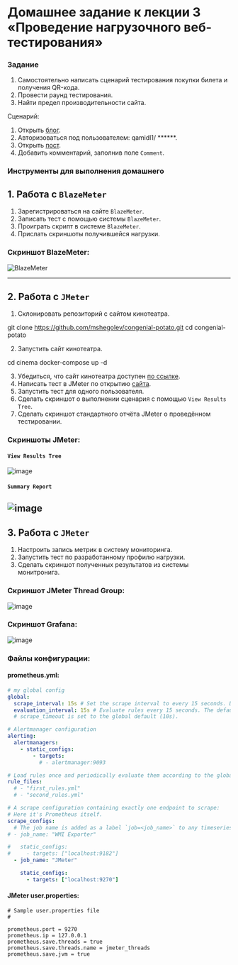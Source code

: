 # Домашнее задание к лекции 3 «Проведение нагрузочного веб-тестирования»

### Задание

1. Самостоятельно написать сценарий тестирования покупки билета и получения QR-кода.
2. Провести раунд тестирования.
3. Найти предел производительности сайта.

Сценарий:
1. Открыть [блог](http://qamidhl.x10.mx/wp/).
2. Авторизоваться под пользователем:
    qamidl1/ ******.
3. Открыть [пост](http://qamidhl.x10.mx/wp/).
4. Добавить комментарий, заполнив поле `Comment`.

### Инструменты для выполнения домашнего

## 1. Работа с `BlazeMeter`

1. Зарегистрироваться на сайте `BlazeMeter`.
2. Записать тест с помощью системы `BlazeMeter`.
3. Проиграть скрипт в системе `BlazeMeter`.
4. Прислать скриншоты получившейся нагрузки.

### Скриншот BlazeMeter:
![BlazeMeter](https://user-images.githubusercontent.com/98056528/217747333-fc740989-7613-4ed5-840a-3c9d410dedfe.png)

---
    
## 2.  Работа с `JMeter`

1. Склонировать репозиторий с сайтом кинотеатра.
    
git clone https://github.com/mshegolev/congenial-potato.git
cd congenial-potato

2. Запустить сайт кинотеатра.
    
cd cinema
docker-compose up -d

3. Убедиться, что сайт кинотеатра доступен [по ссылке](http://localhost:8000/).
4. Написать тест в JMeter по открытию [сайта](http://localhost:8000/).
5. Запустить тест для одного пользователя.
6. Сделать скриншот о выполнении сценария с помощью `View Results Tree`.
7. Сделать скриншот стандартного отчёта JMeter о проведённом тестировании.

### Скриншоты JMeter:
#### `View Results Tree`
![image](https://user-images.githubusercontent.com/98056528/217759602-8101791e-f6fa-462e-8fb7-f523afaba1cf.png)

#### `Summary Report`
![image](https://user-images.githubusercontent.com/98056528/217759221-3a497fac-b3bc-4869-9ddf-7ce2d15a8d3b.png)
---
  
## 3.  Работа с `JMeter`

1. Настроить запись метрик в систему мониторинга.
2. Запустить тест по разработанному профилю нагрузки.
3. Сделать скриншот полученных результатов из системы монитронига.

### Скриншот JMeter Thread Group:
![image](https://user-images.githubusercontent.com/98056528/217831120-703991e9-be3e-4e33-b743-bfbd611b0fed.png)

### Скриншот Grafana:
![image](https://user-images.githubusercontent.com/98056528/217855890-cca3b324-67aa-4e2a-88d7-4dd23b88df34.png)

### Файлы конфигурации:
#### prometheus.yml:
```YAML
# my global config
global:
  scrape_interval: 15s # Set the scrape interval to every 15 seconds. Default is every 1 minute.
  evaluation_interval: 15s # Evaluate rules every 15 seconds. The default is every 1 minute.
  # scrape_timeout is set to the global default (10s).

# Alertmanager configuration
alerting:
  alertmanagers:
    - static_configs:
        - targets:
          # - alertmanager:9093

# Load rules once and periodically evaluate them according to the global 'evaluation_interval'.
rule_files:
  # - "first_rules.yml"
  # - "second_rules.yml"

# A scrape configuration containing exactly one endpoint to scrape:
# Here it's Prometheus itself.
scrape_configs:
  # The job name is added as a label `job=<job_name>` to any timeseries scraped from this config.
# - job_name: "WMI Exporter"

#   static_configs:
#     - targets: ["localhost:9182"]    
  - job_name: "JMeter"

    static_configs:
      - targets: ["localhost:9270"]
```
#### JMeter user.properties:
```
# Sample user.properties file
#

prometheus.port = 9270
prometheus.ip = 127.0.0.1
prometheus.save.threads = true
prometheus.save.threads.name = jmeter_threads
prometheus.save.jvm = true
```

